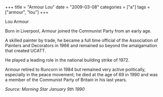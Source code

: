 +++
title = "Armour Lou"
date = "2009-03-08"
categories = ["a"]
tags = ["armour", "lou"]
+++

Lou Armour

Born in Liverpool, Armour joined the Communist Party from an early age.

A skilled painter by trade, he became a full time official of the Association of Painters and Decorators in 1966 and remained so beyond the amalgamation that created UCATT. 

He played a leading role in the national building strike of 1972.

Armour retired to Runcorn in 1984 but remained very active politically, especially in the peace movement; he died at the age of 69 in 1990 and was a member of the Communist Party of Britain in his last years.

_Source: Morning Star_ _January 9th 1990_
